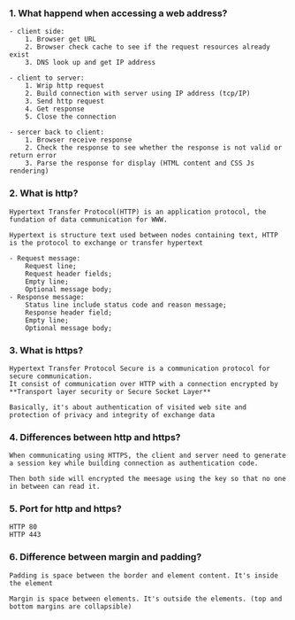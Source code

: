 ### 1. What happend when accessing a web address?
    - client side: 
        1. Browser get URL
        2. Browser check cache to see if the request resources already exist
        3. DNS look up and get IP address

    - client to server: 
        1. Wrip http request
        2. Build connection with server using IP address (tcp/IP)
        3. Send http request
        4. Get response
        5. Close the connection

    - sercer back to client:
        1. Browser receive response
        2. Check the response to see whether the response is not valid or return error 
        3. Parse the response for display (HTML content and CSS Js rendering)

### 2. What is http?
    Hypertext Transfer Protocol(HTTP) is an application protocol, the fundation of data communication for WWW.

    Hypertext is structure text used between nodes containing text, HTTP is the protocol to exchange or transfer hypertext 

    - Request message:
        Request line;
        Request header fields;
        Empty line;
        Optional message body;
    - Response message:
        Status line include status code and reason message;
        Response header field;
        Empty line;
        Optional message body;
### 3. What is https?
    Hypertext Transfer Protocol Secure is a communication protocol for secure communication.
    It consist of communication over HTTP with a connection encrypted by **Transport layer security or Secure Socket Layer**
    
    Basically, it's about authentication of visited web site and protection of privacy and integrity of exchange data

### 4. Differences between http and https?
    When communicating using HTTPS, the client and server need to generate a session key while building connection as authentication code.

    Then both side will encrypted the meesage using the key so that no one in between can read it. 

### 5. **Port** for http and https?
    HTTP 80
    HTTP 443

### 6. Difference between **margin** and **padding**?
    Padding is space between the border and element content. It's inside the element

    Margin is space between elements. It's outside the elements. (top and bottom margins are collapsible)

